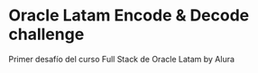 # Oracle Latam Encode & Decode challenge
 Primer desafío del curso Full Stack de Oracle Latam by Alura

